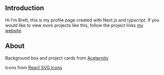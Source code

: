## Introduction

Hi I'm Brett, this is my profile page created with Next.js and typscript. If you would like to view more projects like this, follow the project links [my website](google.com).


## About

Background box and project cards from [Aceternity](https://www.aceternity.com/components)

Icons from [React SVG Icons](https://reactsvgicons.com/)

